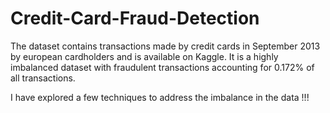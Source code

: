 # Credit-Card-Fraud-Detection

The dataset contains transactions made by credit cards in September 2013 by european cardholders and is available on Kaggle. It is a highly 
imbalanced dataset with fraudulent transactions  accounting  for 0.172% of all transactions.

I have explored a few techniques to address the imbalance in the data !!!

